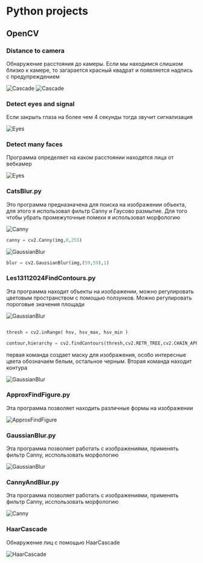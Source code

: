 # Python projects

## OpenCV 



### Distance to camera 

<p>Обнаружение расстояния до камеры. Если мы находимся слишком близко к камере, то загарается красный квадрат и появляется надпись с предупреждением</p>

![Cascade](./imgGit/img_2.png)
![Cascade](./imgGit/img_3.png)


### Detect eyes and signal

<p>Если закрыть глаза на более чем 4 секунды тогда звучит сигнализация</p>

![Eyes](./imgGit/img_4.png)

### Detect many faces

<p>Программа определяет на каком расстоянии находятся лица от вебкамер</p>


![Eyes](./imgGit/img_5.png)

### CatsBlur.py
<p>Это программа предназначена для поиска на изображении объекта, для этого я использовал фильтр Canny и Гаусово размытие. Для того чтобы убрать промежуточные помехи я использовал морфологию</p>

![Canny](./readmeImg/img.png)
```python
canny = cv2.Canny(img,0,255)
```
![GaussianBlur](./readmeImg/img_3.png)

```python
blur = cv2.GaussianBlur(img,(59,59),1)
```

### Les13112024FindContours.py

<p>Эта программа находит объекты на изображении, можно регулировать цветовым пространством с помощью ползунков. Можно регулировать пороговые значения площади</p>

![GaussianBlur](./readmeImg/img_4.png)

```python

thresh = cv2.inRange( hsv, hsv_max, hsv_min )

contour,hierarchy = cv2.findContours(thresh,cv2.RETR_TREE,cv2.CHAIN_APPROX_SIMPLE)

```
<p> первая команда создает маску для изображения, особо интересные цвета обозначаем белым, остальное черным. Вторая команда находит контура</p>

![GaussianBlur](./readmeImg/img_5.png)

### ApproxFindFigure.py

<p>Эта программа позволяет находить различные формы на изображении</p>

![ApproxFindFigure](./readmeImg/img_6.png)


### GaussianBlur.py

<p>Эта программа позволяет работать с изображениями, применять фильтр Canny, исспользовать морфологию</p>

![GaussianBlur](./imgGit/img.png)


### CannyAndBlur.py

<p>Эта программа позволяет работать с изображениями, применять фильтр Canny, исспользовать морфологию</p>

![Canny](./imgGit/img_1.png)


### HaarCascade

<p>Обнаружение лиц с помощью HaarCascade</p>

![HaarCascade](./imgGit/cascade.png)

